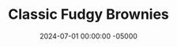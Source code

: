 ---
layout: post
title:  "Classic Fudgy Brownies"
date:   2024-07-01 00:00:00 -05000
categories: 
- Misc.
- Unhealthy Recipes
permalink: /recipes/brownies
image: /assets/Misc/Homemade Brownies/brownies-cover.jpg
ing: brownies-ing
facts: brownies-facts
section1: 
start2: 
section2: 
start3: 
section3: 
start4: 
section4: 
start5: 
section5: 
Prep: 10
Rest: 
Cook: 25
Source1: https://cafedelites.com/best-fudgy-cocoa-brownies/#recipe
Source2: https://youtu.be/qpF5B_jHZrw?si=elQjFbyIdoYjjh3O
whisk: https://s.samsungfood.com/qY39J
tags: 
- brownie
- fudgy
- butter
- flour
- all purpose flour
- white sugar
- cocoa powder
- oil
- canola oil
- vegetable oil
- coconut oil
- extra virign coconut oil
- extra virign olive oil
- chocolate chips
- chocolate chunks
- vanilla
Description: I think of a single person who doesn't like brownies. As with my <a href="/recipes/chocolate-chip-cookies">Classic Chocolate Chip Cookies</a>, here's a standard dessert recipe, with butter, sugar, and white flour. I like to bake traditional desserts occasionally, and these are ones that you know everyone will love at a party. They're not healthy at all, unlike most things on this page, but that's okay; enjoy these in morderation
Instructions: 
- Preheat your oven to 350F, and grease an 8" pan with oil. Make sure to coat it well; you don't want the brownies to stick to the pan<br><br>

- Melt your butter in the microwave. Combine together melted butter, oil, and sugar with a hand mixer until the sugar is very well incorporated, about a minute<br><br>

- You can replace the powdered sugar with granulated sugar, but remember to replace with 1:1 by weight, not volume. Replace 2 cups (240 g) of powdered sugar with 1.25 cups (240 g) granulated sugar<br><br>

- As for the oil, I'll be using extra virgin coconut oil here, but either extra virgin olive oil or canola oil will also work<br><br>

- Crack in the eggs, pour in the vanilla, and add the salt (omit the salt if using salted butter). Again, beat with your hand mixer until super smooth, about a minute<br><br>

- Add in the cocoa powder and flour, and stir until just combined with a silicone spatula. Do not over mix, or you'll develop the gluten in the flour and end up with cakey brownies. Optionally fold in some chocolate chips<br><br>
- <center><img src="/assets/Misc/Homemade Brownies/brownies-6.jpg" alt="" class="instruction-image"></center><br>

- Optional, but recommend if you have the patience - let the batter sit in the bowl (or pan) in the fridge overnight. This step further dissolves the sugar into the batter, leading to the glossy skin on top characteristic of boxed brownies. This step is really only necessary if you swap the powdered sugar for granulated sugar. The powdered sugar is much more fine, and as such will dissolve much more easily into the batter. Granulated sugar on the other hand will leave grainy sugar crystals in your raw batter, preventing brownie skin. Letting the sugar dissolve overnight breaks down these crystals, leading to a better brownie texture<br><br>

- Transfer your batter to the pan, and smooth out to all sides. Thump the pan a few times to remove any air bubbles<br><br>
- <center><img src="/assets/Misc/Homemade Brownies/brownies-8.jpg" alt="" class="instruction-image"></center><br>

- Bake at 350F for about 25 minutes. Just until the center of the brownies no longer jiggles and is set to the touch. A toothpick should come out slightly dirty. Too wet and the brownies are raw; clean and the brownies are overcooked. Timing will depend on your pan and oven, so start checking around 20 minutes<br><br>

- Allow the brownies to cool in the fridge for at least 30 minutes before slicing with a plastic knife
---